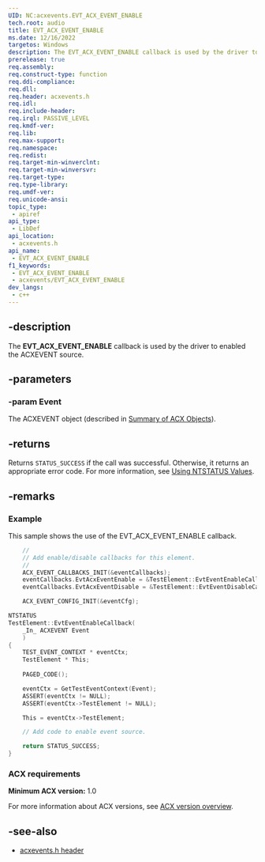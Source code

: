 ```yaml
---
UID: NC:acxevents.EVT_ACX_EVENT_ENABLE
tech.root: audio
title: EVT_ACX_EVENT_ENABLE
ms.date: 12/16/2022
targetos: Windows
description: The EVT_ACX_EVENT_ENABLE callback is used by the driver to enabled the ACXEVENT source.
prerelease: true
req.assembly: 
req.construct-type: function
req.ddi-compliance: 
req.dll: 
req.header: acxevents.h
req.idl: 
req.include-header: 
req.irql: PASSIVE_LEVEL
req.kmdf-ver: 
req.lib: 
req.max-support: 
req.namespace: 
req.redist: 
req.target-min-winverclnt: 
req.target-min-winversvr: 
req.target-type: 
req.type-library: 
req.umdf-ver: 
req.unicode-ansi: 
topic_type:
 - apiref
api_type:
 - LibDef
api_location:
 - acxevents.h
api_name:
 - EVT_ACX_EVENT_ENABLE
f1_keywords:
 - EVT_ACX_EVENT_ENABLE
 - acxevents/EVT_ACX_EVENT_ENABLE
dev_langs:
 - c++
---
```


## -description

The **EVT_ACX_EVENT_ENABLE** callback is used by the driver to enabled the ACXEVENT source.

## -parameters

### -param Event

The ACXEVENT object (described in [Summary of ACX Objects](/windows-hardware/drivers/audio/acx-summary-of-objects)).

## -returns

Returns `STATUS_SUCCESS` if the call was successful. Otherwise, it returns an appropriate error code. For more information, see [Using NTSTATUS Values](/windows-hardware/drivers/kernel/using-ntstatus-values).

## -remarks

### Example

This sample shows the use of the EVT_ACX_EVENT_ENABLE callback.

```cpp
    //
    // Add enable/disable callbacks for this element.
    //
    ACX_EVENT_CALLBACKS_INIT(&eventCallbacks);
    eventCallbacks.EvtAcxEventEnable = &TestElement::EvtEventEnableCallback; 
    eventCallbacks.EvtAcxEventDisable = &TestElement::EvtEventDisableCallback;

    ACX_EVENT_CONFIG_INIT(&eventCfg);

NTSTATUS
TestElement::EvtEventEnableCallback(
    _In_ ACXEVENT Event
    )
{
    TEST_EVENT_CONTEXT * eventCtx;
    TestElement * This;
    
    PAGED_CODE();

    eventCtx = GetTestEventContext(Event);
    ASSERT(eventCtx != NULL);
    ASSERT(eventCtx->TestElement != NULL);

    This = eventCtx->TestElement;

    // Add code to enable event source.    

    return STATUS_SUCCESS;
}
```

### ACX requirements

**Minimum ACX version:** 1.0

For more information about ACX versions, see [ACX version overview](/windows-hardware/drivers/audio/acx-version-overview).

## -see-also

- [acxevents.h header](index.md)
